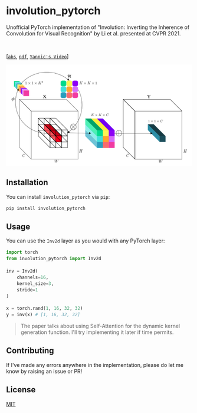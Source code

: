 # involution_pytorch
Unofficial PyTorch implementation of "Involution: Inverting the Inherence of Convolution for Visual Recognition" by Li et al. presented at CVPR 2021.

<br />

[[`abs`](https://arxiv.org/abs/2103.06255), [`pdf`](https://arxiv.org/pdf/2103.06255.pdf), [`Yannic's Video`](https://www.youtube.com/watch?v=pH2jZun8MoY)]

<img src="assets/model.png" >

## Installation

You can install `involution_pytorch` via `pip`:

```bash
pip install involution_pytorch
```

## Usage

You can use the `Inv2d` layer as you would with any PyTorch layer:

```python
import torch
from involution_pytorch import Inv2d

inv = Inv2d(
    channels=16,
    kernel_size=3,
    stride=1
)

x = torch.rand(1, 16, 32, 32)
y = inv(x) # [1, 16, 32, 32]
```

> The paper talks about using Self-Attention for the dynamic kernel generation function. I'll try implementing it later if time permits.

## Contributing

If I've made any errors anywhere in the implementation, please do let me know by raising an issue or PR!

## License

[MIT]()